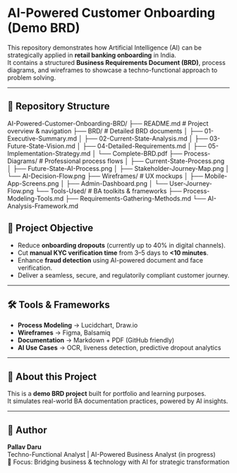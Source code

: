 # AI-Powered Customer Onboarding (Demo BRD)

This repository demonstrates how Artificial Intelligence (AI) can be strategically applied in **retail banking onboarding** in India.  
It contains a structured **Business Requirements Document (BRD)**, process diagrams, and wireframes to showcase a techno-functional approach to problem solving.  

---

## 📂 Repository Structure

AI-Powered-Customer-Onboarding-BRD/
├── README.md # Project overview & navigation
├── BRD/ # Detailed BRD documents
│ ├── 01-Executive-Summary.md
│ ├── 02-Current-State-Analysis.md
│ ├── 03-Future-State-Vision.md
│ ├── 04-Detailed-Requirements.md
│ ├── 05-Implementation-Strategy.md
│ └── Complete-BRD.pdf
├── Process-Diagrams/ # Professional process flows
│ ├── Current-State-Process.png
│ ├── Future-State-AI-Process.png
│ ├── Stakeholder-Journey-Map.png
│ └── AI-Decision-Flow.png
├── Wireframes/ # UX mockups
│ ├── Mobile-App-Screens.png
│ ├── Admin-Dashboard.png
│ └── User-Journey-Flow.png
└── Tools-Used/ # BA toolkits & frameworks
├── Process-Modeling-Tools.md
├── Requirements-Gathering-Methods.md
└── AI-Analysis-Framework.md

## 🎯 Project Objective
- Reduce **onboarding dropouts** (currently up to 40% in digital channels).  
- Cut **manual KYC verification time** from 3–5 days to **<10 minutes**.  
- Enhance **fraud detection** using AI-powered document and face verification.  
- Deliver a seamless, secure, and regulatorily compliant customer journey.  

---

## 🛠️ Tools & Frameworks
- **Process Modeling** → Lucidchart, Draw.io  
- **Wireframes** → Figma, Balsamiq  
- **Documentation** → Markdown + PDF (GitHub friendly)  
- **AI Use Cases** → OCR, liveness detection, predictive dropout analytics  

---

## 📌 About this Project
This is a **demo BRD project** built for portfolio and learning purposes.  
It simulates real-world BA documentation practices, powered by AI insights.  

---

## 👤 Author
**Pallav Daru**  
Techno-Functional Analyst | AI-Powered Business Analyst (in progress)  
📍 Focus: Bridging business & technology with AI for strategic transformation  
